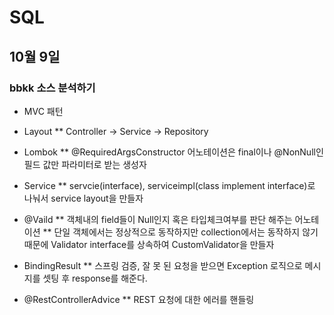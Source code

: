 # SQL

## 10월 9일

### bbkk 소스 분석하기

* MVC 패턴

* Layout
** Controller -> Service -> Repository

* Lombok
** @RequiredArgsConstructor 어노테이션은 final이나 @NonNull인 필드 값만 파라미터로 받는 생성자

* Service
** servcie(interface), serviceimpl(class implement interface)로 나눠서 service layout을 만들자

* @Vaild
** 객체내의 field들이 Null인지 혹은 타입체크여부를 판단 해주는 어노테이션
** 단일 객체에서는 정상적으로 동작하지만 collection에서는 동작하지 않기 때문에 Validator interface를 상속하여 CustomValidator을 만들자

* BindingResult
** 스프링 검증, 잘 못 된 요청을 받으면 Exception 로직으로 메시지를 셋팅 후 response를 해준다.

* @RestControllerAdvice
** REST 요청에 대한 에러를 핸들링